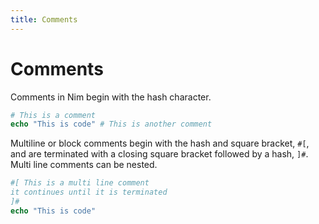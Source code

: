 ```yaml
---
title: Comments
---
```

# Comments

Comments in Nim begin with the hash character. 

```nim
# This is a comment
echo "This is code" # This is another comment
```

Multiline or block comments begin with the hash and square bracket, `#[`, and are terminated with a closing square bracket followed by a hash, `]#`. Multi line comments can be nested.

```nim
#[ This is a multi line comment
it continues until it is terminated
]#
echo "This is code"
```
